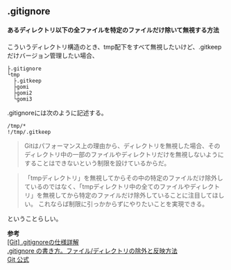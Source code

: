 ## .gitignore


#### あるディレクトリ以下の全ファイルを特定のファイルだけ除いて無視する方法
こういうディレクトリ構造のとき、tmp配下をすべて無視したいけど、.gitkeepだけバージョン管理したい場合、
```
├.gitignore
└tmp
  ├.gitkeep
  ├gomi
  ├gomi2
  └gomi3
```
.gitignoreには次のように記述する。  

```
/tmp/*
!/tmp/.gitkeep
```

>Gitはパフォーマンス上の理由から、ディレクトリを無視した場合、そのディレクトリ中の一部のファイルやディレクトリだけを無視しないようにすることはできないという制限を設けているからだ。

>「tmpディレクトリ」を無視してからその中の特定のファイルだけ除外しているのではなく、「tmpディレクトリ中の全てのファイルやディレクトリ」を無視してから特定のファイルだけ除外していることに注目してほしい。
これならば制限に引っかからずにやりたいことを実現できる。

ということらしい。  

**参考**  
[[Git] .gitignoreの仕様詳解](https://qiita.com/anqooqie/items/110957797b3d5280c44f#あるディレクトリ以下の全ファイルを特定のファイルだけ除いて無視したい)  
[.gitignore の書き方。ファイル/ディレクトリの除外と反映方法](http://www-creators.com/archives/1662#i-5)  
[Git 公式](https://git-scm.com/docs/gitignore)  
